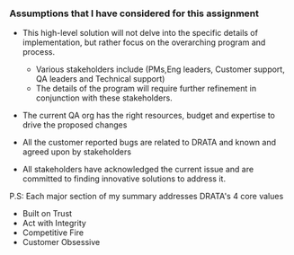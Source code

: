 ### Assumptions that I have considered for this assignment

- This high-level solution will not delve into the specific details of implementation, but rather focus on the overarching program and process.
    - Various stakeholders include (PMs,Eng leaders, Customer support, QA leaders and Technical support)
    - The details of the program will require further refinement in conjunction with these stakeholders.

- The current QA org has the right resources, budget and expertise to drive the proposed changes
- All the customer reported bugs are related to DRATA and known and agreed upon by stakeholders
- All stakeholders have acknowledged the current issue and are committed to finding innovative solutions to address it.

P.S: Each major section of my summary addresses DRATA's 4 core values 
- Built on Trust
- Act with Integrity
- Competitive Fire
- Customer Obsessive